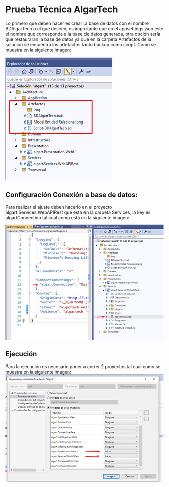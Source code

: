 # Prueba Técnica AlgarTech

Lo primero que deben hacer es crear la base de datos con el nombre BDAlgarTech o el que deseen, es importante que en el appsettings.json esté el nombre que corresponda a la base de datos generada, otra opción sería que restauraran la base de datos ya que en la carpeta  Artefactos de la solución se encuentra los artefactos tanto backup como script. Como se muestra en la siguiente imagen:

![This is an image](https://github.com/sixtoromero/PruebaTecnicaAlgarTech/blob/main/Artefactos/img/Artefactos.png)

## Configuración Conexión a base de datos:

Para realizar el ajuste deben hacerlo en el proyecto algart.Services.WebAPIRest que está en la carpeta Services, la key es algartConnection tal cual como está en la siguiente imagen:

![This is an image](https://github.com/sixtoromero/PruebaTecnicaAlgarTech/blob/main/Artefactos/img/Conexion.png)


## Ejecución
Para la ejecución es necesario poner a correr 2 proyectos tal cual como se muestra en la siguiente imagen:
![This is an image](https://github.com/sixtoromero/PruebaTecnicaAlgarTech/blob/main/Artefactos/img/Propiedades-solucion.png)

